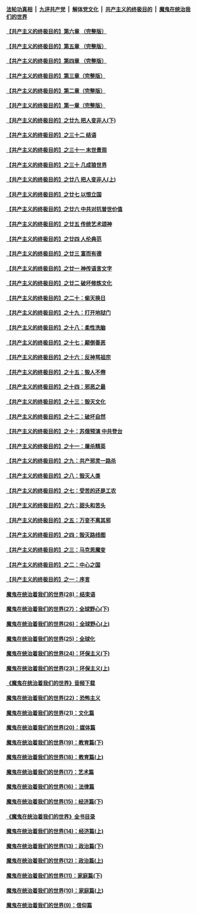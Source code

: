 ####  [法轮功真相](../../../../basic/blob/master/README.md?t=05120401) &nbsp;|&nbsp; [九评共产党](../../../../9ping.md/blob/master/README.md?t=05120401) &nbsp;|&nbsp; [解体党文化](../../../../jtdwh.md/blob/master/README.md?t=05120401)  &nbsp;|&nbsp; [共产主义的终极目的](../../../../gczydzjmd.md/blob/master/README.md?t=05120401) &nbsp;|&nbsp; [魔鬼在统治我们的世界](../../../../mgztzwmdsj.md/blob/master/README.md?t=05120401) 

#### [【共产主义的终极目的】第六章 （完整版）](../pages/nsc422/n11428913.md?t=05120401) 

#### [【共产主义的终极目的】第五章 （完整版）](../pages/nsc422/n11428912.md?t=05120401) 

#### [【共产主义的终极目的】第四章 （完整版）](../pages/nsc422/n11428907.md?t=05120401) 

#### [【共产主义的终极目的】第三章（完整版）](../pages/nsc422/n11428848.md?t=05120401) 

#### [【共产主义的终极目的】第二章（完整版）](../pages/nsc422/n11428831.md?t=05120401) 

#### [【共产主义的终极目的】第一章（完整版）](../pages/nsc422/n11417651.md?t=05120401) 

#### [【共产主义的终极目的】之廿九 把人变非人(下)](../pages/nsc422/n11344140.md?t=05120401) 

#### [【共产主义的终极目的】之三十二 结语](../pages/nsc422/n11360535.md?t=05120401) 

#### [【共产主义的终极目的】之三十一 末世景观](../pages/nsc422/n11351129.md?t=05120401) 

#### [【共产主义的终极目的】之三十 几成狼世界](../pages/nsc422/n11348280.md?t=05120401) 

#### [【共产主义的终极目的】之廿八 把人变非人(上)](../pages/nsc422/n11340492.md?t=05120401) 

#### [【共产主义的终极目的】之廿七 以恨立国](../pages/nsc422/n11336944.md?t=05120401) 

#### [【共产主义的终极目的】之廿六 中共对抗普世价值](../pages/nsc422/n11324785.md?t=05120401) 

#### [【共产主义的终极目的】之廿五 传统艺术颂神](../pages/nsc422/n11296396.md?t=05120401) 

#### [【共产主义的终极目的】之廿四 人伦典范](../pages/nsc422/n11296397.md?t=05120401) 

#### [【共产主义的终极目的】之廿三 富而有德](../pages/nsc422/n11283598.md?t=05120401) 

#### [【共产主义的终极目的】之廿一 神传语言文字](../pages/nsc422/n11263265.md?t=05120401) 

#### [【共产主义的终极目的】之廿二 破坏修炼文化](../pages/nsc422/n11245728.md?t=05120401) 

#### [【共产主义的终极目的】之二十：偷天换日](../pages/nsc422/n11238846.md?t=05120401) 

#### [【共产主义的终极目的】之十九：打开地狱门](../pages/nsc422/n11206376.md?t=05120401) 

#### [【共产主义的终极目的】之十八：柔性洗脑](../pages/nsc422/n11199994.md?t=05120401) 

#### [【共产主义的终极目的】之十七：颠倒善恶](../pages/nsc422/n11179782.md?t=05120401) 

#### [【共产主义的终极目的】之十六：反神骂祖宗](../pages/nsc422/n11166798.md?t=05120401) 

#### [【共产主义的终极目的】之十五：毁人不倦](../pages/nsc422/n11166792.md?t=05120401) 

#### [【共产主义的终极目的】之十四：邪恶之最](../pages/nsc422/n11150249.md?t=05120401) 

#### [【共产主义的终极目的】之十三：毁灭文化](../pages/nsc422/n11135227.md?t=05120401) 

#### [【共产主义的终极目的】之十二：破坏自然](../pages/nsc422/n11135214.md?t=05120401) 

#### [【共产主义的终极目的】之十：苏俄预演 中共登台](../pages/nsc422/n11118424.md?t=05120401) 

#### [【共产主义的终极目的】之十一：屠杀精英](../pages/nsc422/n11118442.md?t=05120401) 

#### [【共产主义的终极目的】之九：共产邪灵一路杀](../pages/nsc422/n11114139.md?t=05120401) 

#### [【共产主义的终极目的】之八：毁灭人类](../pages/nsc422/n11108503.md?t=05120401) 

#### [【共产主义的终极目的】之七：受苦的还是工农](../pages/nsc422/n11101809.md?t=05120401) 

#### [【共产主义的终极目的】之六：甜头和苦头](../pages/nsc422/n11096971.md?t=05120401) 

#### [【共产主义的终极目的】之五：万变不离其邪](../pages/nsc422/n11091285.md?t=05120401) 

#### [【共产主义的终极目的】之四：毁灭路线图](../pages/nsc422/n11086284.md?t=05120401) 

#### [【共产主义的终极目的】之三：马克思魔变](../pages/nsc422/n11061941.md?t=05120401) 

#### [【共产主义的终极目的】之二：中心之国](../pages/nsc422/n11047728.md?t=05120401) 

#### [【共产主义的终极目的】之一：序言](../pages/nsc422/n11086077.md?t=05120401) 

#### [魔鬼在统治着我们的世界(28)：结束语](../pages/nsc422/n10936246.md?t=05120401) 

#### [魔鬼在统治着我们的世界(27)：全球野心(下)](../pages/nsc422/n10928319.md?t=05120401) 

#### [魔鬼在统治着我们的世界(26)：全球野心(上)](../pages/nsc422/n10900318.md?t=05120401) 

#### [魔鬼在统治着我们的世界(25)：全球化](../pages/nsc422/n10788205.md?t=05120401) 

#### [魔鬼在统治着我们的世界(24)：环保主义(下)](../pages/nsc422/n10695307.md?t=05120401) 

#### [魔鬼在统治着我们的世界(23)：环保主义(上)](../pages/nsc422/n10688613.md?t=05120401) 

#### [《魔鬼在统治着我们的世界》音频下载](../pages/nsc422/n10635553.md?t=05120401) 

#### [魔鬼在统治着我们的世界(22)：恐怖主义](../pages/nsc422/n10614727.md?t=05120401) 

#### [魔鬼在统治着我们的世界(21)：文化篇](../pages/nsc422/n10597706.md?t=05120401) 

#### [魔鬼在统治着我们的世界(20)：媒体篇](../pages/nsc422/n10586579.md?t=05120401) 

#### [魔鬼在统治着我们的世界(19)：教育篇(下)](../pages/nsc422/n10564808.md?t=05120401) 

#### [魔鬼在统治着我们的世界(18)：教育篇(上)](../pages/nsc422/n10526970.md?t=05120401) 

#### [魔鬼在统治着我们的世界(17)：艺术篇](../pages/nsc422/n10499093.md?t=05120401) 

#### [魔鬼在统治着我们的世界(16)：法律篇](../pages/nsc422/n10485969.md?t=05120401) 

#### [魔鬼在统治着我们的世界(15)：经济篇(下)](../pages/nsc422/n10469975.md?t=05120401) 

#### [《魔鬼在统治着我们的世界》全书目录](../pages/nsc422/n10464261.md?t=05120401) 

#### [魔鬼在统治着我们的世界(14)：经济篇(上)](../pages/nsc422/n10457370.md?t=05120401) 

#### [魔鬼在统治着我们的世界(13)：政治篇(下)](../pages/nsc422/n10448270.md?t=05120401) 

#### [魔鬼在统治着我们的世界(12)：政治篇(上)](../pages/nsc422/n10444576.md?t=05120401) 

#### [魔鬼在统治着我们的世界(11)：家庭篇(下)](../pages/nsc422/n10440961.md?t=05120401) 

#### [魔鬼在统治着我们的世界(10)：家庭篇(上)](../pages/nsc422/n10435448.md?t=05120401) 

#### [魔鬼在统治着我们的世界(9)：信仰篇](../pages/nsc422/n10432159.md?t=05120401) 

